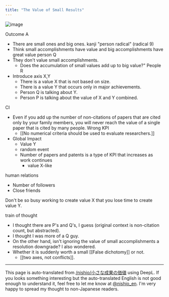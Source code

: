 ```yaml
---
title: "The Value of Small Results"
---
```


![image](https://gyazo.com/425314723c584cc0d2b8c242b9cb7d3c/thumb/1000)

Outcome A
- There are small ones and big ones.
kanji "person radical" (radical 9)
- Think small accomplishments have value and big accomplishments have great value
person Q
- They don't value small accomplishments.
    - Does the accumulation of small values add up to big value?"
People R
- Introduce axis X,Y
    - There is a value X that is not based on size.
    - There is a value Y that occurs only in major achievements.
    - Person Q is talking about Y.
    - Person P is talking about the value of X and Y combined.







CI
- Even if you add up the number of non-citations of papers that are cited only by your family members, you will never reach the value of a single paper that is cited by many people.
Wrong KPI
    - [[No numerical criteria should be used to evaluate researchers.]]
- Global Impact
    - Value Y
    - random event
    - Number of papers and patents is a type of KPI that increases as work continues
        - value X-like

human relations
- Number of followers
- Close friends

Don't be so busy working to create value X that you lose time to create value Y.

train of thought
- I thought there are P's and Q's, I guess (original context is non-citation count, but abstracted).
- I thought I was more of a Q guy.
- On the other hand, isn't ignoring the value of small accomplishments a resolution downgrade? I also wondered.
- Whether it is suddenly worth a small [[False dichotomy]] or not.
    - [[two axes, not conflicts]].

---
This page is auto-translated from [/nishio/小さな成果の価値](https://scrapbox.io/nishio/小さな成果の価値) using DeepL. If you looks something interesting but the auto-translated English is not good enough to understand it, feel free to let me know at [@nishio_en](https://twitter.com/nishio_en). I'm very happy to spread my thought to non-Japanese readers.